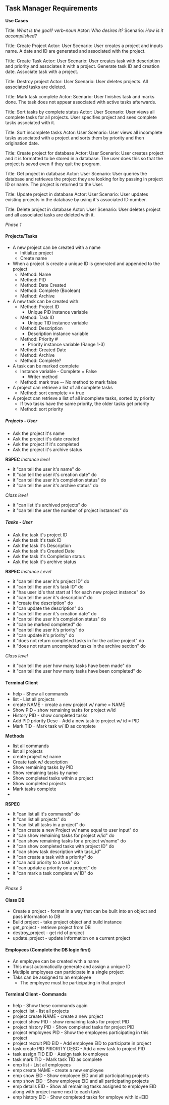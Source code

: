 ## Task Manager Requirements

**Use Cases**

Title: *What is the goal?* *verb-noun*
Actor: *Who desires it?*
Scenario: *How is it accomplished?*

Title: Create Project
Actor: User
Scenario: User creates a project and inputs name.  A date and ID are generated and associated with the project.  

Title: Create Task
Actor: User
Scenario: User creates task with description and priority and associates it with a project.  Generate task ID and creation date.  Associate task with a project.

Title: Destroy project
Actor: User
Scenario: User deletes projects.  All associated tasks are deleted.

Title: Mark task complete
Actor:
Scenario: User finishes task and marks done.  The task does not appear associated with active tasks afterwards.

Title: Sort tasks by complete status
Actor: User
Scenario: User views all complete tasks for all projects.  User specifies project and sees complete tasks associated with it.

Title: Sort incomplete tasks
Actor: User
Scenario: User views all incomplete tasks associated with a project and sorts them by priority and then origination date.

Title: Create project for database
Actor: User
Scenario: User creates project and it is formatted to be stored in a database. The user does this so that the project is saved even if they quit the program.

Title: Get project in database
Actor: User
Scenario: User queries the database and retrieves the project they are looking for by passing in project ID or name.  The project is returned to the User.

Title: Update project in database
Actor: User
Scenario: User updates existing projects in the database by using it's associated ID number.

Title: Delete project in database
Actor: User
Scenario: User deletes project and all associated tasks are deleted with it.

*Phase 1*

#### Projects/Tasks
* A new project can be created with a name
    - Initialize project
    - Create name
* When a project is create a unique ID is generated and appended to the project
    - Method: Name
    - Method: PID
    - Method: Date Created
    - Method: Complete (Boolean)
    - Method: Archive
* A new task can be created with:
    - Method: Project ID
        + Unique PID instance variable
    - Method: Task ID
        + Unique TID instance variable
    - Method: Description
        + Description instance variable
    - Method: Priority #
        + Priority instance variable (Range 1-3)
    - Method: Created Date
    - Method: Archive
    - Method: Complete?
* A task can be marked complete
    - Instance variable - Complete = False
        + Writer method
    - Method: mark true -- No method to mark false
* A project can retrieve a list of all complete tasks
    - Method: sort complete == true
* A project can retrieve a list of all incomplete tasks, sorted by priority
    - If two tasks have the same priority, the older tasks get priority
    - Method: sort priority

##### Projects - User
* Ask the project it's name
* Ask the project it's date created
* Ask the project if it's completed
* Ask the project it's archive status

**RSPEC**
*Instance level*
- it "can tell the user it's name" do
- It "can tell the user it's creation date" do
- it "can tell the user it's completion status" do
- it "can tell the user it's archive status" do

*Class level*
- it "can list it's archived projects" do
- it "can tell the user the number of project instances" do

##### Tasks - User
* Ask the task it's project ID
* Ask the task it's task ID
* Ask the task it's Description
* Ask the task it's Created Date
* Ask the task it's Completion status
* Ask the task it's archive status

**RSPEC**
*Instance Level*
- it "can tell the user it's project ID" do
- it "can tell the user it's task ID" do
- it "has user id's that start at 1 for each new project instance" do
- it "can tell the user it's description" do
- it "create the description" do
- it "can update the description" do
- it "can tell the user it's creation date" do
- it "can tell the user it's completion status" do
- it "can be marked completed" do
- it "can tell the user it's priority" do
- it "can update it's priority" do
- it "does not return completed tasks in for the active project" do
- it "does not return uncompleted tasks in the archive section" do

*Class level*
- it "can tell the user how many tasks have been made" do
- it "can tell the user how many tasks have been completed" do

#### Terminal Client
* help - Show all commands
* list - List all projects
* create NAME - create a new project w/ name = NAME
* Show PID - show remaining tasks for project w/id
* History PID - show completed tasks
* Add PID priority Desc - Add a new task to project w/ id = PID
* Mark TID - Mark task w/ ID as complete

**Methods**
* list all commands
* list all projects
* create project w/ name
* Create task w/ description
* Show remaining tasks by PID
* Show remaining tasks by name
* Show completed tasks within a project
* Show completed projects
* Mark tasks complete
* 

**RSPEC**
- It "can list all it's commands" do
- It "can list all projects" do
- It "can list all tasks in a project" do
- it "can create a new Project w/ name equal to user input" do
- it "can show remaining tasks for project w/id" do
- it "can show remaining tasks for a project w/name" do
- it "can show completed tasks with project ID" do
- it "can show task description with task_id"
- it "can create a task with a priority" do
- it "can add priority to a task" do
- it "can update a priority on a project" do
- it "can mark a task complete w/ ID" do
- 
*Phase 2*

#### Class DB
* Create a project - format in a way that can be built into an object and pass information to DB
* Build project - take project object and build instance
* get_project - retrieve project from DB
* destroy_project - get rid of project
* update_project - update information on a current project

#### Employees (Complete the DB logic first)
* An employee can be created with a name
* This must automatically generate and assign a unique ID
* Mutliple employees can participate in a single project
* Taks can be assigned to an employee
    - The employee must be participating in that project

#### Terminal Client - Commands
*  help - Show these commands again
*  project list - list all projects
*  project create NAME - create a new project
*  project show PID - show remaining tasks for project PID
*  project history PID - Show completed tasks for project PID
*  project employees PID - Show the employees participating in this project
*  project recruit PID EID - Add employee EID to participate in project
*  task create PID PRIORITY DESC - Add a new task to project PID
*  task assign TID EID - Assign task to employee
*  task mark TID - Mark task TID as complete
*  emp list - List all employees
*  emp create NAME - create a new employee
*  emp show EID - Show employee EID and all participating projects
*  emp show EID - Show employee EID and all participating projects
*  emp details EID - Show all remaining tasks assigned to employee EID along with project name next to each task
*  emp history EID - Show completed tasks for employe with id=EID
